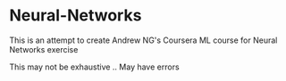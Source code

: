 # Neural-Networks

This is an attempt to create Andrew NG's Coursera ML course for Neural Networks exercise

This may not be exhaustive .. May have errors

